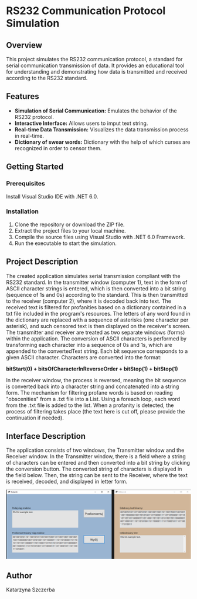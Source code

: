 # RS232 Communication Protocol Simulation

## Overview
This project simulates the RS232 communication protocol, a standard for serial communication transmission of data. It provides an educational tool for understanding and demonstrating how data is transmitted and received according to the RS232 standard.

## Features
- **Simulation of Serial Communication:** Emulates the behavior of the RS232 protocol.
- **Interactive Interface:** Allows users to imput text string.
- **Real-time Data Transmission:** Visualizes the data transmission process in real-time.
- **Dictionary of swear words:** Dictionary with the help of which curses are recognized in order to censor them.

## Getting Started

### Prerequisites
Install Visual Studio IDE with .NET 6.0.

### Installation
1. Clone the repository or download the ZIP file.
2. Extract the project files to your local machine.
3. Compile the source files using Visual Studio with .NET 6.0 Framework.
4. Run the executable to start the simulation.

## Project Description

The created application simulates serial transmission compliant with the RS232 standard. In the transmitter window (computer 1), text in the form of ASCII character strings is entered, which is then converted into a bit string (sequence of 1s and 0s) according to the standard. This is then transmitted to the receiver (computer 2), where it is decoded back into text. The received text is filtered for profanities based on a dictionary contained in a txt file included in the program's resources. The letters of any word found in the dictionary are replaced with a sequence of asterisks (one character per asterisk), and such censored text is then displayed on the receiver's screen.
The transmitter and receiver are treated as two separate windows (forms) within the application. The conversion of ASCII characters is performed by transforming each character into a sequence of 0s and 1s, which are appended to the convertedText string. Each bit sequence corresponds to a given ASCII character. Characters are converted into the format:

**bitStart(0) + bitsOfCharacterInReverseOrder + bitStop(1) + bitStop(1)**

In the receiver window, the process is reversed, meaning the bit sequence is converted back into a character string and concatenated into a string form.
The mechanism for filtering profane words is based on reading "obscenities" from a .txt file into a List<string>. Using a foreach loop, each word from the .txt file is added to the list. When a profanity is detected, the process of filtering takes place (the text here is cut off, please provide the continuation if needed).

## Interface Description

The application consists of two windows, the Transmitter window and the Receiver window. In the Transmitter window, there is a field where a string of characters can be entered and then converted into a bit string by clicking the conversion button. The converted string of characters is displayed in the field below. Then, the string can be sent to the Receiver, where the text is received, decoded, and displayed in letter form.

![Interface](ReadmeImages/Interface.png)

## Author

Katarzyna Szczerba
